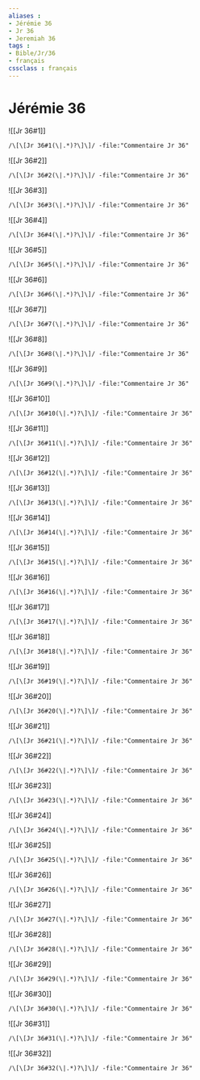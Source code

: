 ```yaml
---
aliases : 
- Jérémie 36
- Jr 36
- Jeremiah 36
tags : 
- Bible/Jr/36
- français
cssclass : français
---
```


# Jérémie 36

![[Jr 36#1]]

```query
/\[\[Jr 36#1(\|.*)?\]\]/ -file:"Commentaire Jr 36"
```

![[Jr 36#2]]

```query
/\[\[Jr 36#2(\|.*)?\]\]/ -file:"Commentaire Jr 36"
```

![[Jr 36#3]]

```query
/\[\[Jr 36#3(\|.*)?\]\]/ -file:"Commentaire Jr 36"
```

![[Jr 36#4]]

```query
/\[\[Jr 36#4(\|.*)?\]\]/ -file:"Commentaire Jr 36"
```

![[Jr 36#5]]

```query
/\[\[Jr 36#5(\|.*)?\]\]/ -file:"Commentaire Jr 36"
```

![[Jr 36#6]]

```query
/\[\[Jr 36#6(\|.*)?\]\]/ -file:"Commentaire Jr 36"
```

![[Jr 36#7]]

```query
/\[\[Jr 36#7(\|.*)?\]\]/ -file:"Commentaire Jr 36"
```

![[Jr 36#8]]

```query
/\[\[Jr 36#8(\|.*)?\]\]/ -file:"Commentaire Jr 36"
```

![[Jr 36#9]]

```query
/\[\[Jr 36#9(\|.*)?\]\]/ -file:"Commentaire Jr 36"
```

![[Jr 36#10]]

```query
/\[\[Jr 36#10(\|.*)?\]\]/ -file:"Commentaire Jr 36"
```

![[Jr 36#11]]

```query
/\[\[Jr 36#11(\|.*)?\]\]/ -file:"Commentaire Jr 36"
```

![[Jr 36#12]]

```query
/\[\[Jr 36#12(\|.*)?\]\]/ -file:"Commentaire Jr 36"
```

![[Jr 36#13]]

```query
/\[\[Jr 36#13(\|.*)?\]\]/ -file:"Commentaire Jr 36"
```

![[Jr 36#14]]

```query
/\[\[Jr 36#14(\|.*)?\]\]/ -file:"Commentaire Jr 36"
```

![[Jr 36#15]]

```query
/\[\[Jr 36#15(\|.*)?\]\]/ -file:"Commentaire Jr 36"
```

![[Jr 36#16]]

```query
/\[\[Jr 36#16(\|.*)?\]\]/ -file:"Commentaire Jr 36"
```

![[Jr 36#17]]

```query
/\[\[Jr 36#17(\|.*)?\]\]/ -file:"Commentaire Jr 36"
```

![[Jr 36#18]]

```query
/\[\[Jr 36#18(\|.*)?\]\]/ -file:"Commentaire Jr 36"
```

![[Jr 36#19]]

```query
/\[\[Jr 36#19(\|.*)?\]\]/ -file:"Commentaire Jr 36"
```

![[Jr 36#20]]

```query
/\[\[Jr 36#20(\|.*)?\]\]/ -file:"Commentaire Jr 36"
```

![[Jr 36#21]]

```query
/\[\[Jr 36#21(\|.*)?\]\]/ -file:"Commentaire Jr 36"
```

![[Jr 36#22]]

```query
/\[\[Jr 36#22(\|.*)?\]\]/ -file:"Commentaire Jr 36"
```

![[Jr 36#23]]

```query
/\[\[Jr 36#23(\|.*)?\]\]/ -file:"Commentaire Jr 36"
```

![[Jr 36#24]]

```query
/\[\[Jr 36#24(\|.*)?\]\]/ -file:"Commentaire Jr 36"
```

![[Jr 36#25]]

```query
/\[\[Jr 36#25(\|.*)?\]\]/ -file:"Commentaire Jr 36"
```

![[Jr 36#26]]

```query
/\[\[Jr 36#26(\|.*)?\]\]/ -file:"Commentaire Jr 36"
```

![[Jr 36#27]]

```query
/\[\[Jr 36#27(\|.*)?\]\]/ -file:"Commentaire Jr 36"
```

![[Jr 36#28]]

```query
/\[\[Jr 36#28(\|.*)?\]\]/ -file:"Commentaire Jr 36"
```

![[Jr 36#29]]

```query
/\[\[Jr 36#29(\|.*)?\]\]/ -file:"Commentaire Jr 36"
```

![[Jr 36#30]]

```query
/\[\[Jr 36#30(\|.*)?\]\]/ -file:"Commentaire Jr 36"
```

![[Jr 36#31]]

```query
/\[\[Jr 36#31(\|.*)?\]\]/ -file:"Commentaire Jr 36"
```

![[Jr 36#32]]

```query
/\[\[Jr 36#32(\|.*)?\]\]/ -file:"Commentaire Jr 36"
```

